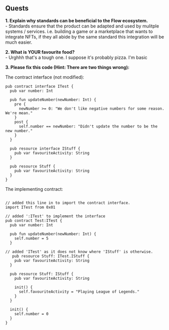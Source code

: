 ## Quests

**1. Explain why standards can be beneficial to the Flow ecosystem.**
<br> - Standards ensure that the product can be adapted and used by mulitple systems / services.
i.e. building a game or a marketplace that wants to integrate NFTs, if they all abide by the same standard this integration will be much easier.

**2. What is YOUR favourite food?**
<br> - Urghhh that's a tough one. I suppose it's probably pizza. I'm basic

**3. Please fix this code (Hint: There are two things wrong):**

The contract interface (not modified):
``` Cadence
pub contract interface ITest {
  pub var number: Int
  
  pub fun updateNumber(newNumber: Int) {
    pre {
      newNumber >= 0: "We don't like negative numbers for some reason. We're mean."
    }
    post {
      self.number == newNumber: "Didn't update the number to be the new number."
    }
  }

  pub resource interface IStuff {
    pub var favouriteActivity: String
  }

  pub resource Stuff {
    pub var favouriteActivity: String
  }
}
```

The implementing contract:
``` Cadence

// added this line in to import the contract interface.
import ITest from 0x01

// added ':ITest' to implement the interface
pub contract Test:ITest {
  pub var number: Int
  
  pub fun updateNumber(newNumber: Int) {
    self.number = 5
  }

// added 'ITest' as it does not know where 'IStuff' is otherwise.
   pub resource Stuff: ITest.IStuff {
    pub var favouriteActivity: String
  }

  pub resource Stuff: IStuff {
    pub var favouriteActivity: String

    init() {
      self.favouriteActivity = "Playing League of Legends."
    }
  }

  init() {
    self.number = 0
  }
}
```
